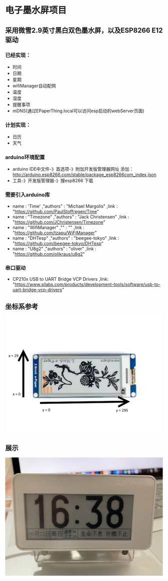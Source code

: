 # 电子墨水屏项目

## 采用微雪2.9英寸黑白双色墨水屏，以及ESP8266 E12驱动

### 已经实现：
- 时间
- 日期
- 星期
- wifiManager自动配网
- 温度
- 湿度
- 提醒事项
- mDNS(通过EPaperThing.local可以访问esp启动的webServer页面)
### 计划实现：
- 日历
- 天气

### arduino环境配置
- arduino IDE中文件-》首选项-》附加开发版管理器网址 添加：http://arduino.esp8266.com/stable/package_esp8266com_index.json
- 工具-》开发版管理器-》搜esp8266 下载

### 需要引入arduino库
- name : 'Time' ,"authors" : "Michael Margolis" ,link : "https://github.com/PaulStoffregen/Time"
- name : "Timezone" ,"authors" : "Jack Christensen" ,link : "https://github.com/JChristensen/Timezone"
- name : "WifiManager" ,"" : "" ,link : "https://github.com/tzapu/WiFiManager"
- name : "DHTesp" ,"authors" : "beegee-tokyo" ,link : "https://github.com/beegee-tokyo/DHTesp"
- name : "U8g2" ,"authors" : "oliver" ,link : "https://github.com/olikraus/u8g2"
### 串口驱动
- CP210x USB to UART Bridge VCP Drivers ,link: "https://www.silabs.com/products/development-tools/software/usb-to-uart-bridge-vcp-drivers"

##  坐标系参考

![avatar](img/微雪2.9寸墨水屏坐标系参考.jpg)

## 展示

![avatar](img/EpaperThingImg.JPG)